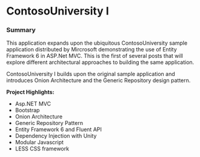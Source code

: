 # ContosoUniversity I

### Summary
This application expands upon the ubiquitous ContosoUniversity sample application distributed by Mircrosoft  demonstrating the use of Entity Framework 6 in ASP.Net MVC.  This is the first of several posts that will explore different architectural approaches to building the same application.  

ContosoUniversity I builds upon the original sample application and introduces Onion Architecture and the Generic Repository design pattern.

**Project Highlights:**
- Asp.NET MVC
- Bootstrap
- Onion Architecture
- Generic Repository Pattern
- Entity Framework 6 and Fluent API
- Dependency Injection with Unity
- Modular Javascript
- LESS CSS framework
